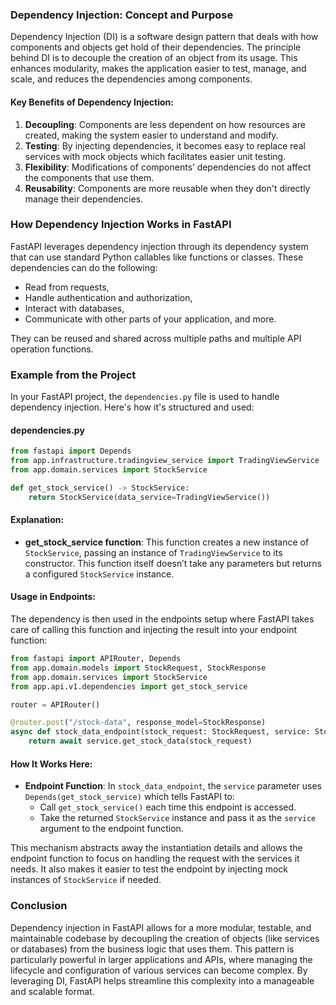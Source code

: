 ### Dependency Injection: Concept and Purpose

Dependency Injection (DI) is a software design pattern that deals with how components and objects get hold of their dependencies. The principle behind DI is to decouple the creation of an object from its usage. This enhances modularity, makes the application easier to test, manage, and scale, and reduces the dependencies among components.

#### Key Benefits of Dependency Injection:
1. **Decoupling**: Components are less dependent on how resources are created, making the system easier to understand and modify.
2. **Testing**: By injecting dependencies, it becomes easy to replace real services with mock objects which facilitates easier unit testing.
3. **Flexibility**: Modifications of components’ dependencies do not affect the components that use them.
4. **Reusability**: Components are more reusable when they don't directly manage their dependencies.

### How Dependency Injection Works in FastAPI

FastAPI leverages dependency injection through its dependency system that can use standard Python callables like functions or classes. These dependencies can do the following:
- Read from requests,
- Handle authentication and authorization,
- Interact with databases,
- Communicate with other parts of your application, and more.

They can be reused and shared across multiple paths and multiple API operation functions.

### Example from the Project

In your FastAPI project, the `dependencies.py` file is used to handle dependency injection. Here's how it's structured and used:

#### dependencies.py
```python
from fastapi import Depends
from app.infrastructure.tradingview_service import TradingViewService
from app.domain.services import StockService

def get_stock_service() -> StockService:
    return StockService(data_service=TradingViewService())
```

#### Explanation:
- **get_stock_service function**: This function creates a new instance of `StockService`, passing an instance of `TradingViewService` to its constructor. This function itself doesn’t take any parameters but returns a configured `StockService` instance.

#### Usage in Endpoints:
The dependency is then used in the endpoints setup where FastAPI takes care of calling this function and injecting the result into your endpoint function:

```python
from fastapi import APIRouter, Depends
from app.domain.models import StockRequest, StockResponse
from app.domain.services import StockService
from app.api.v1.dependencies import get_stock_service

router = APIRouter()

@router.post("/stock-data", response_model=StockResponse)
async def stock_data_endpoint(stock_request: StockRequest, service: StockService = Depends(get_stock_service)):
    return await service.get_stock_data(stock_request)
```

#### How It Works Here:
- **Endpoint Function**: In `stock_data_endpoint`, the `service` parameter uses `Depends(get_stock_service)` which tells FastAPI to:
  - Call `get_stock_service()` each time this endpoint is accessed.
  - Take the returned `StockService` instance and pass it as the `service` argument to the endpoint function.
  
This mechanism abstracts away the instantiation details and allows the endpoint function to focus on handling the request with the services it needs. It also makes it easier to test the endpoint by injecting mock instances of `StockService` if needed.

### Conclusion

Dependency injection in FastAPI allows for a more modular, testable, and maintainable codebase by decoupling the creation of objects (like services or databases) from the business logic that uses them. This pattern is particularly powerful in larger applications and APIs, where managing the lifecycle and configuration of various services can become complex. By leveraging DI, FastAPI helps streamline this complexity into a manageable and scalable format.